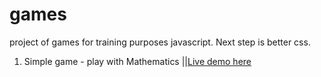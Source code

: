 # games
project of games for training purposes javascript.
Next step is better css.

1. Simple game - play with Mathematics ||[Live demo here](https://mytherese.github.io/games/)









